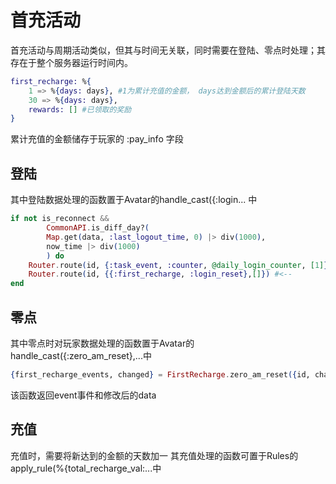 # 首充活动

首充活动与周期活动类似，但其与时间无关联，同时需要在登陆、零点时处理；其存在于整个服务器运行时间内。

```elixir
first_recharge: %{
    1 => %{days: days}, #1为累计充值的金额， days达到金额后的累计登陆天数
    30 => %{days: days},
    rewards: [] #已领取的奖励
}
```

累计充值的金额储存于玩家的 :pay_info 字段

## 登陆

其中登陆数据处理的函数置于Avatar的handle_cast({:login... 中

```elixir
if not is_reconnect &&
        CommonAPI.is_diff_day?(
        Map.get(data, :last_logout_time, 0) |> div(1000),
        now_time |> div(1000)
        ) do
    Router.route(id, {:task_event, :counter, @daily_login_counter, [1]})
    Router.route(id, {{:first_recharge, :login_reset},[]}) #<--
end
```

## 零点

其中零点时对玩家数据处理的函数置于Avatar的handle_cast({:zero_am_reset},...中

```elixir
{first_recharge_events, changed} = FirstRecharge.zero_am_reset({id, changed})  #<--
```

该函数返回event事件和修改后的data

## 充值

充值时，需要将新达到的金额的天数加一
其充值处理的函数可置于Rules的apply_rule(%{total_recharge_val:...中